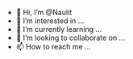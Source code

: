 - 👋 Hi, I’m @Naulit
- 👀 I’m interested in ...
- 🌱 I’m currently learning ...
- 💞️ I’m looking to collaborate on ...
- 📫 How to reach me ...

<!---
Naulit/Naulit is a ✨ special ✨ repository because its `README.md` (this file) appears on your GitHub profile.
You can click the Preview link to take a look at your changes.
--->
